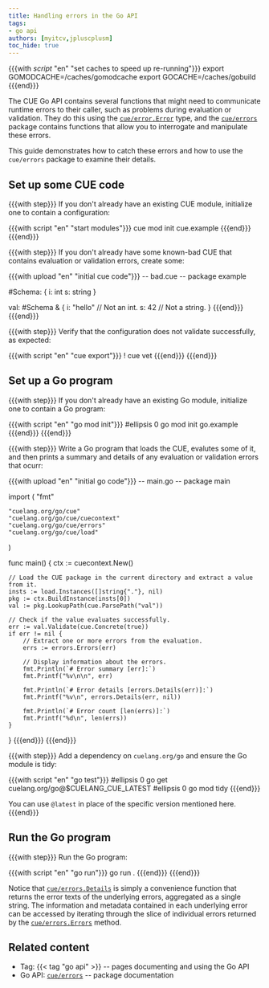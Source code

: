 ```yaml
---
title: Handling errors in the Go API
tags:
- go api
authors: [myitcv,jpluscplusm]
toc_hide: true
---
```


{{{with _script_ "en" "set caches to speed up re-running"}}}
export GOMODCACHE=/caches/gomodcache
export GOCACHE=/caches/gobuild
{{{end}}}

The CUE Go API contains several functions that might need to communicate
runtime errors to their caller, such as problems during evaluation or
validation. They do this using the
[`cue/error.Error`](https://pkg.go.dev/cuelang.org/go/cue/errors#Error) type,
and the [`cue/errors`](https://pkg.go.dev/cuelang.org/go/cue/errors)
package contains functions that allow you to interrogate and manipulate these
errors.

This guide demonstrates how to catch these errors
and how to use the `cue/errors` package to examine their details.

## Set up some CUE code

{{{with step}}}
If you don't already have an existing CUE module,
initialize one to contain a configuration:

{{{with script "en" "start modules"}}}
cue mod init cue.example
{{{end}}}
{{{end}}}

{{{with step}}}
If you don't already have some known-bad CUE that contains evaluation or
validation errors, create some:

{{{with upload "en" "initial cue code"}}}
-- bad.cue --
package example

#Schema: {
	i: int
	s: string
}

val: #Schema & {
	i: "hello" // Not an int.
	s: 42      // Not a string.
}
{{{end}}}
{{{end}}}

{{{with step}}}
Verify that the configuration does not validate successfully, as expected:

{{{with script "en" "cue export"}}}
! cue vet
{{{end}}}
{{{end}}}

## Set up a Go program

{{{with step}}}
If you don't already have an existing Go module,
initialize one to contain a Go program:

{{{with script "en" "go mod init"}}}
#ellipsis 0
go mod init go.example
{{{end}}}
{{{end}}}

{{{with step}}}
Write a Go program that loads the CUE, evalutes some of it, and then prints a
summary and details of any evaluation or validation errors that ocurr:

{{{with upload "en" "initial go code"}}}
-- main.go --
package main

import (
	"fmt"

	"cuelang.org/go/cue"
	"cuelang.org/go/cue/cuecontext"
	"cuelang.org/go/cue/errors"
	"cuelang.org/go/cue/load"
)

func main() {
	ctx := cuecontext.New()

	// Load the CUE package in the current directory and extract a value from it.
	insts := load.Instances([]string{"."}, nil)
	pkg := ctx.BuildInstance(insts[0])
	val := pkg.LookupPath(cue.ParsePath("val"))

	// Check if the value evaluates successfully.
	err := val.Validate(cue.Concrete(true))
	if err != nil {
		// Extract one or more errors from the evaluation.
		errs := errors.Errors(err)

		// Display information about the errors.
		fmt.Println(`# Error summary [err]:`)
		fmt.Printf("%v\n\n", err)

		fmt.Println(`# Error details [errors.Details(err)]:`)
		fmt.Printf("%v\n", errors.Details(err, nil))

		fmt.Println(`# Error count [len(errs)]:`)
		fmt.Printf("%d\n", len(errs))
	}
}
{{{end}}}
{{{end}}}

{{{with step}}}
Add a dependency on `cuelang.org/go` and ensure the Go module is tidy:

{{{with script "en" "go test"}}}
#ellipsis 0
go get cuelang.org/go@$CUELANG_CUE_LATEST
#ellipsis 0
go mod tidy
{{{end}}}

You can use `@latest` in place of the specific version mentioned here.
{{{end}}}

## Run the Go program

{{{with step}}}
Run the Go program:

{{{with script "en" "go run"}}}
go run .
{{{end}}}
{{{end}}}

Notice that
[`cue/errors.Details`](https://pkg.go.dev/cuelang.org/go/cue/errors#Details) is
simply a convenience function that returns the error texts of the underlying
errors, aggregated as a single string. The information and metadata contained
in each underlying error can be accessed by iterating through the slice of
individual errors returned by the
[`cue/errors.Errors`](https://pkg.go.dev/cuelang.org/go/cue/errors#Errors)
method.

## Related content

- Tag: {{< tag "go api" >}} -- pages documenting and using the Go API
- Go API: [`cue/errors`](https://pkg.go.dev/cuelang.org/go/cue/errors#section-documentation)
  -- package documentation
